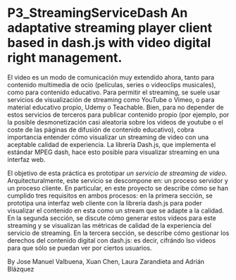 # P3_StreamingServiceDash An adaptative streaming player client based in dash.js with video digital right management.

El video es un modo de comunicación muy extendido ahora, tanto para contenido multimedia de ocio (películas, series o videoclips musicales),
como para contenido educativo. Para permitir el streaming, se suele usar servicios de visualización de streaming como YouTube o Vimeo, o
para material educativo propio, Udemy o Teachable. Bien, para no depender de estos servicios de terceros para publicar contenido propio 
(por ejemplo, por la posible desmonetización casi aleatoria sobre los videos de youtube o el coste de las páginas de difusión de contenido 
educativo), cobra importancia entender cómo visualizar un streaming de video con una aceptable calidad de experiencia.  La librería 
Dash.js, que implementa el estándar MPEG dash, hace esto posible para visualizar streaming en una interfaz web.

El objetivo de esta práctica es prototipar *un servicio de streaming de video*. Arquitecturalmente,
este servicio se descompone en: un proceso servidor y un proceso cliente. En particular, en este proyecto se
describe cómo se han cumplido tres requisitos en ambos procesos: en la primera sección, se prototipa una interfaz web
cliente con la librería dash.js para poder visualizar el contenido en esta como un stream que se adapte a la calidad. 
En la segunda sección, se discute cómo generar estos videos para este streaming y se visualizan las métricas de calidad 
de la experiencia del servicio de streaming. En la tercera sección, se describe cómo gestionar los derechos del contenido
digital con dash.js: es decir, cifrándo lso videos para que sólo se puedan ver por ciertos usuarios.


By Jose Manuel Valbuena, Xuan Chen, Laura Zarandieta and Adrián Blázquez

